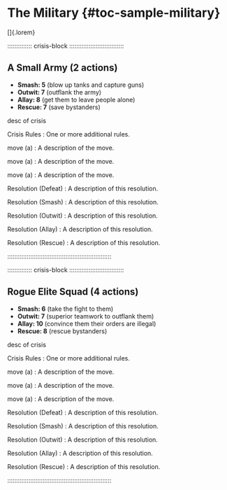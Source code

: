 # The Military {#toc-sample-military}

[]{.lorem}


:::::::::::::: crisis-block :::::::::::::::::::::::::::::::
## A Small Army (2 actions)

- **Smash:  5** (blow up tanks and capture guns)
- **Outwit: 7** (outflank the army)
- **Allay:  8** (get them to leave people alone)
- **Rescue: 7** (save bystanders)

desc of crisis

Crisis Rules
:   One or more additional rules.

move (a)
:   A description of the move.

move (a)
:   A description of the move.

move (a)
:   A description of the move.

Resolution (Defeat)
:   A description of this resolution.

Resolution (Smash)
:   A description of this resolution.

Resolution (Outwit)
:   A description of this resolution.

Resolution (Allay)
:   A description of this resolution.

Resolution (Rescue)
:   A description of this resolution.

:::::::::::::::::::::::::::::::::::::::::::::::::::::::::::

:::::::::::::: crisis-block :::::::::::::::::::::::::::::::
## Rogue Elite Squad (4 actions)

- **Smash:  6** (take the fight to them)
- **Outwit: 7** (superior teamwork to outflank them)
- **Allay:  10** (convince them their orders are illegal)
- **Rescue: 8** (rescue bystanders)

desc of crisis

Crisis Rules
:   One or more additional rules.

move (a)
:   A description of the move.

move (a)
:   A description of the move.

move (a)
:   A description of the move.

Resolution (Defeat)
:   A description of this resolution.

Resolution (Smash)
:   A description of this resolution.

Resolution (Outwit)
:   A description of this resolution.

Resolution (Allay)
:   A description of this resolution.

Resolution (Rescue)
:   A description of this resolution.

:::::::::::::::::::::::::::::::::::::::::::::::::::::::::::


